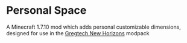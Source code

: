 # Personal Space

A Minecraft 1.7.10 mod which adds personal customizable dimensions,
designed for use in the [Gregtech New Horizons](https://github.com/GTNewHorizons/GT-New-Horizons-Modpack) modpack

